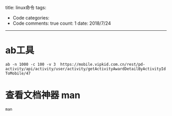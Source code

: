 title: linux命令
tags: 
  - Code
categories: 
  - Code
comments: true
count: 1
date: 2018/7/24
---
   # ab工具
 `ab -n 1000 -c 100 -v 3  https://mobile.vipkid.com.cn/rest/pd-activity/api/activity/user/activity/getActivityAwardDetailByActivityIdToMobile/47`
 
 # 查看文档神器 man
 
 `man`
 
 
 